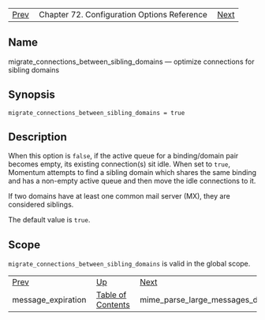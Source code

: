 |     |     |     |
| --- | --- | --- |
| [Prev](conf.ref.message_expiration)  | Chapter 72. Configuration Options Reference |  [Next](conf.ref.mime_parse_large_messages_during_reception) |

<a name="conf.ref.migrate_connections_between_sibling_domains"></a>
## Name

migrate_connections_between_sibling_domains — optimize connections for sibling domains

## Synopsis

`migrate_connections_between_sibling_domains = true`

<a name="idp25549408"></a>
## Description

When this option is `false`, if the active queue for a binding/domain pair becomes empty, its existing connection(s) sit idle. When set to `true`, Momentum attempts to find a sibling domain which shares the same binding and has a non-empty active queue and then move the idle connections to it.

If two domains have at least one common mail server (MX), they are considered siblings.

The default value is `true`.

<a name="idp25553840"></a>
## Scope

`migrate_connections_between_sibling_domains` is valid in the global scope.

|     |     |     |
| --- | --- | --- |
| [Prev](conf.ref.message_expiration)  | [Up](config.options.ref) |  [Next](conf.ref.mime_parse_large_messages_during_reception) |
| message_expiration  | [Table of Contents](index) |  mime_parse_large_messages_during_reception |

